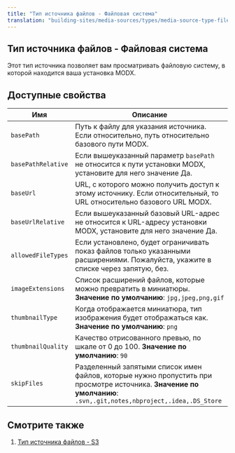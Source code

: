 ```yaml
---
title: "Тип источника файлов - Файловая система"
translation: "building-sites/media-sources/types/media-source-type-file-system"
---
```


## Тип источника файлов - Файловая система

Этот тип источника позволяет вам просматривать файловую систему, в которой находится ваша установка MODX.

## Доступные свойства

| Имя                | Описание                                                                                                                                                          |
| ------------------ | ----------------------------------------------------------------------------------------------------------------------------------------------------------------- |
| `basePath`         | Путь к файлу для указания источника. Если относительно, путь относительно базового пути MODX.                                                                     |
| `basePathRelative` | Если вышеуказанный параметр `basePath` не относится к пути установки MODX, установите для него значение Да.                                                       |
| `baseUrl`          | URL, с которого можно получить доступ к этому источнику. Если относительный, то URL относительно базового URL MODX.                                               |
| `baseUrlRelative`  | Если вышеуказанный базовый URL-адрес не относится к URL-адресу установки MODX, установите для него значение Да.                                                   |
| `allowedFileTypes` | Если установлено, будет ограничивать показ файлов только указанными расширениями. Пожалуйста, укажите в списке через запятую, без.                                |
| `imageExtensions`  | Список расширений файлов, которые можно превратить в миниатюры. **Значение по умолчанию**: `jpg,jpeg,png,gif`                                                     |
| `thumbnailType`    | Когда отображается миниатюра, тип изображения будет отображаться как. **Значение по умолчанию**: `png`                                                            |
| `thumbnailQuality` | Качество отрисованного превью, по шкале от 0 до 100. **Значение по умолчанию**: `90`                                                                              |
| `skipFiles`        | Разделенный запятыми список имен файлов, которые нужно пропустить при просмотре источника. **Значение по умолчанию**: `.svn,.git,notes,nbproject,.idea,.DS_Store` |

## Смотрите также

1. [Тип источника файлов - S3](building-sites/media-sources/types/media-source-type-s3)
